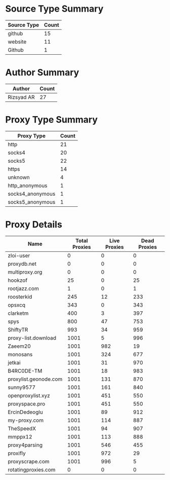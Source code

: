 # Source Type Summary

| Source Type | Count |
|-------------|-------|
| github | 15 |
| website | 11 |
| Github | 1 |


# Author Summary

| Author | Count |
|--------|-------|
| Rizsyad AR | 27 |


# Proxy Type Summary

| Proxy Type | Count |
|------------|-------|
| http | 21 |
| socks4 | 20 |
| socks5 | 22 |
| https | 14 |
| unknown | 4 |
| http_anonymous | 1 |
| socks4_anonymous | 1 |
| socks5_anonymous | 1 |


# Proxy Details

| Name | Total Proxies | Live Proxies | Dead Proxies |
|------|---------------|--------------|---------------|
| zloi-user | 0 | 0 | 0 |
| proxydb.net | 0 | 0 | 0 |
| multiproxy.org | 0 | 0 | 0 |
| hookzof | 25 | 0 | 25 |
| rootjazz.com | 1 | 0 | 1 |
| roosterkid | 245 | 12 | 233 |
| opsxcq | 343 | 0 | 343 |
| clarketm | 400 | 3 | 397 |
| spys | 800 | 47 | 753 |
| ShiftyTR | 993 | 34 | 959 |
| proxy-list.download | 1001 | 5 | 996 |
| Zaeem20 | 1001 | 982 | 19 |
| monosans | 1001 | 324 | 677 |
| jetkai | 1001 | 31 | 970 |
| B4RC0DE-TM | 1001 | 18 | 983 |
| proxylist.geonode.com | 1001 | 131 | 870 |
| sunny9577 | 1001 | 161 | 840 |
| openproxylist.xyz | 1001 | 451 | 550 |
| proxyspace.pro | 1001 | 451 | 550 |
| ErcinDedeoglu | 1001 | 89 | 912 |
| my-proxy.com | 1001 | 114 | 887 |
| TheSpeedX | 1001 | 94 | 907 |
| mmppx12 | 1001 | 113 | 888 |
| proxy4parsing | 1001 | 546 | 455 |
| proxifly | 1001 | 972 | 29 |
| proxyscrape.com | 1001 | 996 | 5 |
| rotatingproxies.com | 0 | 0 | 0 |
